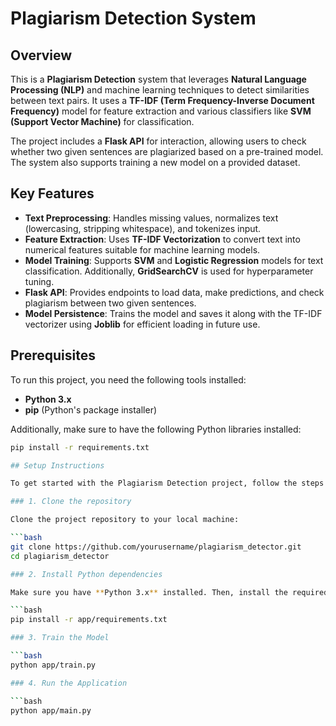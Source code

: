 # Plagiarism Detection System

## Overview

This is a **Plagiarism Detection** system that leverages **Natural Language Processing (NLP)** and machine learning techniques to detect similarities between text pairs. It uses a **TF-IDF (Term Frequency-Inverse Document Frequency)** model for feature extraction and various classifiers like **SVM (Support Vector Machine)** for classification.

The project includes a **Flask API** for interaction, allowing users to check whether two given sentences are plagiarized based on a pre-trained model. The system also supports training a new model on a provided dataset.

## Key Features

- **Text Preprocessing**: Handles missing values, normalizes text (lowercasing, stripping whitespace), and tokenizes input.
- **Feature Extraction**: Uses **TF-IDF Vectorization** to convert text into numerical features suitable for machine learning models.
- **Model Training**: Supports **SVM** and **Logistic Regression** models for text classification. Additionally, **GridSearchCV** is used for hyperparameter tuning.
- **Flask API**: Provides endpoints to load data, make predictions, and check plagiarism between two given sentences.
- **Model Persistence**: Trains the model and saves it along with the TF-IDF vectorizer using **Joblib** for efficient loading in future use.

## Prerequisites

To run this project, you need the following tools installed:

- **Python 3.x**
- **pip** (Python's package installer)

Additionally, make sure to have the following Python libraries installed:

```bash
pip install -r requirements.txt

## Setup Instructions

To get started with the Plagiarism Detection project, follow the steps below:

### 1. Clone the repository

Clone the project repository to your local machine:

```bash
git clone https://github.com/yourusername/plagiarism_detector.git
cd plagiarism_detector

### 2. Install Python dependencies

Make sure you have **Python 3.x** installed. Then, install the required Python packages using **pip**:

```bash
pip install -r app/requirements.txt

### 3. Train the Model

```bash
python app/train.py

### 4. Run the Application

```bash
python app/main.py


